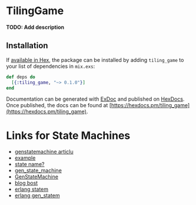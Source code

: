 # TilingGame

**TODO: Add description**

## Installation

If [available in Hex](https://hex.pm/docs/publish), the package can be installed
by adding `tiling_game` to your list of dependencies in `mix.exs`:

```elixir
def deps do
  [{:tiling_game, "~> 0.1.0"}]
end
```

Documentation can be generated with [ExDoc](https://github.com/elixir-lang/ex_doc)
and published on [HexDocs](https://hexdocs.pm). Once published, the docs can
be found at [https://hexdocs.pm/tiling_game](https://hexdocs.pm/tiling_game).

# Links for State Machines
* [genstatemachine articlu](https://www.smoothterminal.com/articles/genstatemachine)
* [example](https://github.com/brianbroderick/gen_state_machine_examples)
* [state name?](https://hexdocs.pm/gen_state_machine/GenStateMachine.html#t:state_name/0)
* [gen_state_machine](https://github.com/ericentin/gen_state_machine)
* [GenStateMachine](https://hexdocs.pm/gen_state_machine/GenStateMachine.html)
* [blog bost](https://potatosalad.io/2017/10/13/time-out-elixir-state-machines-versus-servers)
* [erlang statem](http://erlang.org/doc/design_principles/statem.html)
* [erlang gen_statem](http://erlang.org/doc/man/gen_statem.html)
